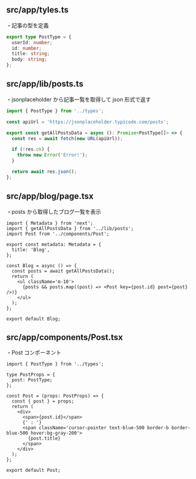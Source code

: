 ## src/app/tyles.ts

・記事の型を定義

```ts
export type PostType = {
  userId: number;
  id: number;
  title: string;
  body: string;
};
```

## src/app/lib/posts.ts

・jsonplaceholder から記事一覧を取得して json 形式で返す

```ts
import { PostType } from '../types';

const apiUrl = 'https://jsonplaceholder.typicode.com/posts';

export const getAllPostsData = async (): Promise<PostType[]> => {
  const res = await fetch(new URL(apiUrl));

  if (!res.ok) {
    throw new Error('Error!');
  }

  return await res.json();
};
```

## src/app/blog/page.tsx

・posts から取得したブログ一覧を表示

```tsx
import { Metadata } from 'next';
import { getAllPostsData } from '../lib/posts';
import Post from '../components/Post';

export const metadata: Metadata = {
  title: 'Blog',
};

const Blog = async () => {
  const posts = await getAllPostsData();
  return (
    <ul className='m-10'>
      {posts && posts.map((post) => <Post key={post.id} post={post} />)}
    </ul>
  );
};

export default Blog;
```

## src/app/components/Post.tsx

・Post コンポーネント

```tsx
import { PostType } from '../types';

type PostProps = {
  post: PostType;
};

const Post = (props: PostProps) => {
  const { post } = props;
  return (
    <div>
      <span>{post.id}</span>
      {' : '}
      <span className='cursor-pointer text-blue-500 border-b border-blue-500 hover:bg-gray-200'>
        {post.title}
      </span>
    </div>
  );
};

export default Post;
```